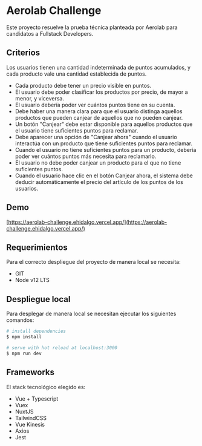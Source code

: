
# Aerolab Challenge

Este proyecto resuelve la prueba técnica planteada por Aerolab para candidatos a Fullstack Developers.

## Criterios
Los usuarios tienen una cantidad indeterminada de puntos acumulados, y cada producto vale una cantidad establecida de puntos. 
-   Cada producto debe tener un precio visible en puntos.
-   El usuario debe poder clasificar los productos por precio, de mayor a menor, y viceversa.
-   El usuario debería poder ver cuántos puntos tiene en su cuenta.
-   Debe haber una manera clara para que el usuario distinga aquellos productos que pueden canjear de aquellos que no pueden canjear.
-   Un botón "Canjear" debe estar disponible para aquellos productos que el usuario tiene suficientes puntos para reclamar.
-   Debe aparecer una opción de "Canjear ahora" cuando el usuario interactúa con un producto que tiene suficientes puntos para reclamar.
-   Cuando el usuario no tiene suficientes puntos para un producto, debería poder ver cuántos puntos más necesita para reclamarlo.
-   El usuario no debe poder canjear un producto para el que no tiene suficientes puntos.
-   Cuando el usuario hace clic en el botón Canjear ahora, el sistema debe deducir automáticamente el precio del artículo de los puntos de los usuarios.
  
## Demo

 [https://aerolab-challenge.ehidalgo.vercel.app/](https://aerolab-challenge.ehidalgo.vercel.app/)

## Requerimientos
 Para el correcto despliegue del proyecto de manera local se necesita:
* GIT
* Node v12 LTS 

## Despliegue local
 Para desplegar de manera local se necesitan ejecutar los siguientes comandos:
 
```bash
# install dependencies
$ npm install

# serve with hot reload at localhost:3000
$ npm run dev
```
## Frameworks

El stack tecnológico elegido es:

* Vue + Typescript
* Vuex
* NuxtJS
* TailwindCSS
* Vue Kinesis
* Axios
* Jest
